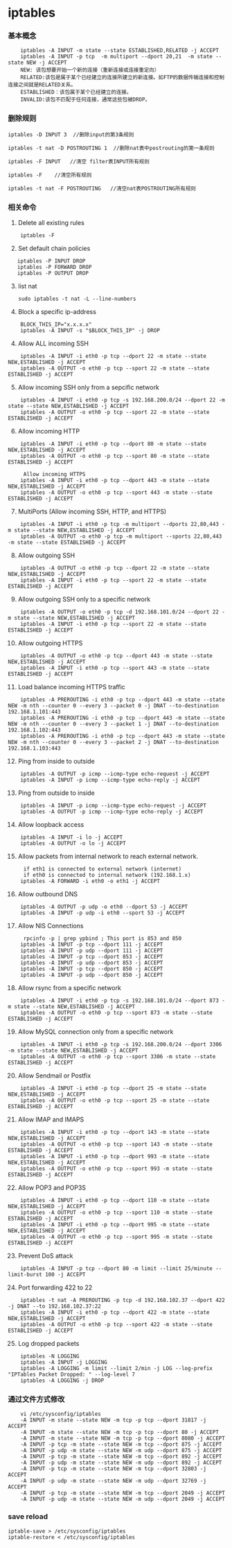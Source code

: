 iptables
=========
### 基本概念
```
	iptables -A INPUT -m state --state ESTABLISHED,RELATED -j ACCEPT
	iptables -A INPUT -p tcp  -m multiport --dport 20,21  -m state --state NEW -j ACCEPT
	NEW: 该包想要开始一个新的连接（重新连接或连接重定向）
	RELATED:该包是属于某个已经建立的连接所建立的新连接。如FTP的数据传输连接和控制连接之间就是RELATED关系。
	ESTABLISHED：该包属于某个已经建立的连接。
	INVALID:该包不匹配于任何连接，通常这些包被DROP。
```
### 删除规则

```
iptables -D INPUT 3  //删除input的第3条规则  
  
iptables -t nat -D POSTROUTING 1  //删除nat表中postrouting的第一条规则  
  
iptables -F INPUT   //清空 filter表INPUT所有规则  
  
iptables -F    //清空所有规则  
  
iptables -t nat -F POSTROUTING   //清空nat表POSTROUTING所有规则  
```



### 相关命令

 1. Delete all existing rules
```
	iptables -F
```
 2. Set default chain policies
 ```
	iptables -P INPUT DROP
	iptables -P FORWARD DROP
	iptables -P OUTPUT DROP
 ```
 3. list nat

    ```
    sudo iptables -t nat -L --line-numbers
    ```

    

 4. Block a specific ip-address
```
	BLOCK_THIS_IP="x.x.x.x"
	iptables -A INPUT -s "$BLOCK_THIS_IP" -j DROP
```
 4. Allow ALL incoming SSH
```
	iptables -A INPUT -i eth0 -p tcp --dport 22 -m state --state NEW,ESTABLISHED -j ACCEPT
	iptables -A OUTPUT -o eth0 -p tcp --sport 22 -m state --state ESTABLISHED -j ACCEPT
```
 5. Allow incoming SSH only from a sepcific network
```
	iptables -A INPUT -i eth0 -p tcp -s 192.168.200.0/24 --dport 22 -m state --state NEW,ESTABLISHED -j ACCEPT
	iptables -A OUTPUT -o eth0 -p tcp --sport 22 -m state --state ESTABLISHED -j ACCEPT
```
 6. Allow incoming HTTP
```
	iptables -A INPUT -i eth0 -p tcp --dport 80 -m state --state NEW,ESTABLISHED -j ACCEPT
	iptables -A OUTPUT -o eth0 -p tcp --sport 80 -m state --state ESTABLISHED -j ACCEPT

	 Allow incoming HTTPS
	iptables -A INPUT -i eth0 -p tcp --dport 443 -m state --state NEW,ESTABLISHED -j ACCEPT
	iptables -A OUTPUT -o eth0 -p tcp --sport 443 -m state --state ESTABLISHED -j ACCEPT
```
 7. MultiPorts (Allow incoming SSH, HTTP, and HTTPS)
```
	iptables -A INPUT -i eth0 -p tcp -m multiport --dports 22,80,443 -m state --state NEW,ESTABLISHED -j ACCEPT
	iptables -A OUTPUT -o eth0 -p tcp -m multiport --sports 22,80,443 -m state --state ESTABLISHED -j ACCEPT
```
 8. Allow outgoing SSH
```
	iptables -A OUTPUT -o eth0 -p tcp --dport 22 -m state --state NEW,ESTABLISHED -j ACCEPT
	iptables -A INPUT -i eth0 -p tcp --sport 22 -m state --state ESTABLISHED -j ACCEPT
```
 9. Allow outgoing SSH only to a specific network
```
	iptables -A OUTPUT -o eth0 -p tcp -d 192.168.101.0/24 --dport 22 -m state --state NEW,ESTABLISHED -j ACCEPT
	iptables -A INPUT -i eth0 -p tcp --sport 22 -m state --state ESTABLISHED -j ACCEPT
```
 10. Allow outgoing HTTPS
```
	iptables -A OUTPUT -o eth0 -p tcp --dport 443 -m state --state NEW,ESTABLISHED -j ACCEPT
	iptables -A INPUT -i eth0 -p tcp --sport 443 -m state --state ESTABLISHED -j ACCEPT
```
 11. Load balance incoming HTTPS traffic
```
	iptables -A PREROUTING -i eth0 -p tcp --dport 443 -m state --state NEW -m nth --counter 0 --every 3 --packet 0 -j DNAT --to-destination 192.168.1.101:443
	iptables -A PREROUTING -i eth0 -p tcp --dport 443 -m state --state NEW -m nth --counter 0 --every 3 --packet 1 -j DNAT --to-destination 192.168.1.102:443
	iptables -A PREROUTING -i eth0 -p tcp --dport 443 -m state --state NEW -m nth --counter 0 --every 3 --packet 2 -j DNAT --to-destination 192.168.1.103:443
```
 12. Ping from inside to outside
```
	iptables -A OUTPUT -p icmp --icmp-type echo-request -j ACCEPT
	iptables -A INPUT -p icmp --icmp-type echo-reply -j ACCEPT
```
 13. Ping from outside to inside
```
	iptables -A INPUT -p icmp --icmp-type echo-request -j ACCEPT
	iptables -A OUTPUT -p icmp --icmp-type echo-reply -j ACCEPT
```
 14. Allow loopback access
```
	iptables -A INPUT -i lo -j ACCEPT
	iptables -A OUTPUT -o lo -j ACCEPT
```
 15. Allow packets from internal network to reach external network.
```
	 if eth1 is connected to external network (internet)
	 if eth0 is connected to internal network (192.168.1.x)
	iptables -A FORWARD -i eth0 -o eth1 -j ACCEPT
```
 16. Allow outbound DNS
```
	iptables -A OUTPUT -p udp -o eth0 --dport 53 -j ACCEPT
	iptables -A INPUT -p udp -i eth0 --sport 53 -j ACCEPT
```
 17. Allow NIS Connections
```
	 rpcinfo -p | grep ypbind ; This port is 853 and 850
	iptables -A INPUT -p tcp --dport 111 -j ACCEPT
	iptables -A INPUT -p udp --dport 111 -j ACCEPT
	iptables -A INPUT -p tcp --dport 853 -j ACCEPT
	iptables -A INPUT -p udp --dport 853 -j ACCEPT
	iptables -A INPUT -p tcp --dport 850 -j ACCEPT
	iptables -A INPUT -p udp --dport 850 -j ACCEPT
```
 18. Allow rsync from a specific network
```
	iptables -A INPUT -i eth0 -p tcp -s 192.168.101.0/24 --dport 873 -m state --state NEW,ESTABLISHED -j ACCEPT
	iptables -A OUTPUT -o eth0 -p tcp --sport 873 -m state --state ESTABLISHED -j ACCEPT
```
 19. Allow MySQL connection only from a specific network
```
	iptables -A INPUT -i eth0 -p tcp -s 192.168.200.0/24 --dport 3306 -m state --state NEW,ESTABLISHED -j ACCEPT
	iptables -A OUTPUT -o eth0 -p tcp --sport 3306 -m state --state ESTABLISHED -j ACCEPT
```
 20. Allow Sendmail or Postfix
```
	iptables -A INPUT -i eth0 -p tcp --dport 25 -m state --state NEW,ESTABLISHED -j ACCEPT
	iptables -A OUTPUT -o eth0 -p tcp --sport 25 -m state --state ESTABLISHED -j ACCEPT
```
 21. Allow IMAP and IMAPS
```
	iptables -A INPUT -i eth0 -p tcp --dport 143 -m state --state NEW,ESTABLISHED -j ACCEPT
	iptables -A OUTPUT -o eth0 -p tcp --sport 143 -m state --state ESTABLISHED -j ACCEPT
	iptables -A INPUT -i eth0 -p tcp --dport 993 -m state --state NEW,ESTABLISHED -j ACCEPT
	iptables -A OUTPUT -o eth0 -p tcp --sport 993 -m state --state ESTABLISHED -j ACCEPT
```
 22. Allow POP3 and POP3S
```
	iptables -A INPUT -i eth0 -p tcp --dport 110 -m state --state NEW,ESTABLISHED -j ACCEPT
	iptables -A OUTPUT -o eth0 -p tcp --sport 110 -m state --state ESTABLISHED -j ACCEPT
	iptables -A INPUT -i eth0 -p tcp --dport 995 -m state --state NEW,ESTABLISHED -j ACCEPT
	iptables -A OUTPUT -o eth0 -p tcp --sport 995 -m state --state ESTABLISHED -j ACCEPT
```
 23. Prevent DoS attack
```
	iptables -A INPUT -p tcp --dport 80 -m limit --limit 25/minute --limit-burst 100 -j ACCEPT
```
 24. Port forwarding 422 to 22
```
	iptables -t nat -A PREROUTING -p tcp -d 192.168.102.37 --dport 422 -j DNAT --to 192.168.102.37:22
	iptables -A INPUT -i eth0 -p tcp --dport 422 -m state --state NEW,ESTABLISHED -j ACCEPT
	iptables -A OUTPUT -o eth0 -p tcp --sport 422 -m state --state ESTABLISHED -j ACCEPT
```
 25. Log dropped packets
```
	iptables -N LOGGING
	iptables -A INPUT -j LOGGING
	iptables -A LOGGING -m limit --limit 2/min -j LOG --log-prefix "IPTables Packet Dropped: " --log-level 7
	iptables -A LOGGING -j DROP
```

### 通过文件方式修改
```
	vi /etc/sysconfig/iptables
	-A INPUT -m state --state NEW -m tcp -p tcp --dport 31817 -j ACCEPT
	-A INPUT -m state --state NEW -m tcp -p tcp --dport 80 -j ACCEPT
	-A INPUT -m state --state NEW -m tcp -p tcp --dport 8080 -j ACCEPT
	-A INPUT -p tcp -m state --state NEW -m tcp --dport 875 -j ACCEPT
	-A INPUT -p udp -m state --state NEW -m udp --dport 875 -j ACCEPT
	-A INPUT -p tcp -m state --state NEW -m tcp --dport 892 -j ACCEPT
	-A INPUT -p udp -m state --state NEW -m udp --dport 892 -j ACCEPT
	-A INPUT -p tcp -m state --state NEW -m tcp --dport 32803 -j ACCEPT
	-A INPUT -p udp -m state --state NEW -m udp --dport 32769 -j ACCEPT
	-A INPUT -p tcp -m state --state NEW -m tcp --dport 2049 -j ACCEPT
	-A INPUT -p udp -m state --state NEW -m udp --dport 2049 -j ACCEPT
```
### save reload
	iptable-save > /etc/sysconfig/iptables
	iptable-restore < /etc/sysconfig/iptables

